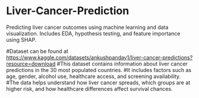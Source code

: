 # Liver-Cancer-Prediction
Predicting liver cancer outcomes using machine learning and data visualization. Includes EDA, hypothesis testing, and feature importance using SHAP.

 #Dataset can be found at https://www.kaggle.com/datasets/ankushpanday1/liver-cancer-predictions?resource=download
 #This dataset contains information about liver cancer predictions in the 30 most populated countries. 
 #It includes factors such as age, gender, alcohol use, healthcare access, and screening availability. 
 #The data helps understand how liver cancer spreads, which groups are at higher risk, and how healthcare differences affect survival chances.
